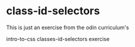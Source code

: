 # class-id-selectors

This is just an exercise from the odin curriculum's

intro-to-css classes-id-selectors exercise
